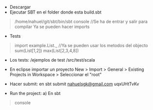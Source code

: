 * Descargar
* Ejecutar SBT en el folder donde esta build.sbt
> /home/nahuel/git/sbt/bin/sbt
> console //Se ha de entrar y salir para compilar
Ya se pueden hacer imports

* Tests
> import example.List._ //Ya se pueden usar los metodos del objecto
> sum(List[1,2])
> max(List[2,3,4,8])
* Los tests: /ejemplos de test
/src/test/scala

* En eclipse importar un proyecto
New > Import > General > Existing Projects in Workspace > Seleccionar el "root"

* Hacer submit: en sbt
submit nahuelsgk@gmail.com uqxUHtTvKv

* Run the project:
a) En sbt 
> console

